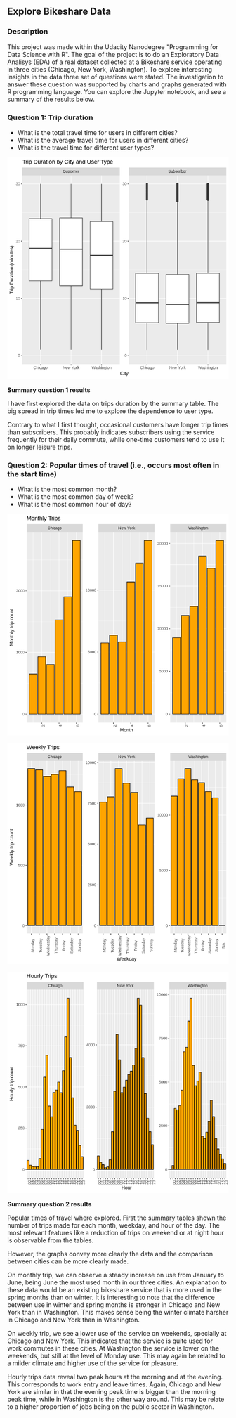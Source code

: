 ## Explore Bikeshare Data

### Description

This project was made within the Udacity Nanodegree "Programming for Data Science with R". The goal of the project is to do an Exploratory Data Analisys (EDA) of a real dataset collected at a Bikeshare service operating in three cities (Chicago, New York, Washington). To explore interesting insights in the data three set of questions were stated. The investigation to answer these question was supported by charts and graphs generated with R programming language. You can explore the Jupyter notebook, and see a summary of the results below.


### Question 1: Trip duration

- What is the total travel time for users in different cities?
- What is the average travel time for users in different cities?
- What is the travel time for different user types?

![trip_image](imgs/Trip_Duration.png)

**Summary question 1 results**

I have first explored the data on trips duration by the summary table. The big spread in trip times led me to explore the dependence to user type.

Contrary to what I first thought, occasional customers have longer trip times than subscribers. This probably indicates subscribers using the service frequently for their daily commute, while one-time customers tend to use it on longer leisure trips.

### Question 2: Popular times of travel (i.e., occurs most often in the start time)

- What is the most common month?
- What is the most common day of week?
- What is the most common hour of day?

![monthly](imgs/Monthly.png)

![weekly](imgs/Weekly.png)

![hourly](imgs/Hourly.png)

**Summary question 2 results**

Popular times of travel where explored. First the summary tables shown the number of trips made for each month, weekday, and hour of the day. The most relevant features like a reduction of trips on weekend or at night hour is observable from the tables.

However, the graphs convey more clearly the data and the comparison between cities can be more clearly made.

On monthly trip, we can observe a steady increase on use from January to June, being June the most used month in our three cities. An explanation to these data would be an existing bikeshare service that is more used in the spring months than on winter. It is interesting to note that the difference between use in winter and spring months is stronger in Chicago and New York than in Washington. This makes sense being the winter climate harsher in Chicago and New York than in Washington.

On weekly trip, we see a lower use of the service on weekends, specially at Chicago and New York. This indicates that the service is quite used for work commutes in these cities. At Washington the service is lower on the weekends, but still at the level of Monday use. This may again be related to a milder climate and higher use of the service for pleasure.

Hourly trips data reveal two peak hours at the morning and at the evening. This corresponds to work entry and leave times. Again, Chicago and New York are similar in that the evening peak time is bigger than the morning peak time, while in Washington is the other way around. This may be relate to a higher proportion of jobs being on the public sector in Washington.


